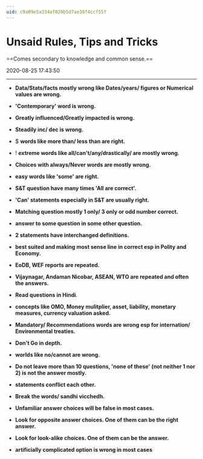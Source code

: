 ```yaml
---
uid: c9a09e5a334af020b5d7ae38f4ccf55f
---
```


# Unsaid Rules, Tips and Tricks
==Comes secondary to knowledge and common sense.== 

2020-08-25 17:43:50

---

- **Data/Stats/facts mostly wrong like Dates/years/ figures or Numerical values are wrong.** 

- **'Contemporary' word is wrong.**

- **Greatly influenced/Greatly impacted is wrong.**

- **Steadily inc/ dec is wrong.**

- $ **words like more than/ less than are right.**

- ! **extreme words like all/can't/any/drastically/ are mostly wrong.**

- **Choices with always/Never words are mostly wrong.** 

- **easy words like 'some' are right.**

- **S&T question have many times 'All are correct'.**

- **'Can' statements especially in S&T are usually right.**

- **Matching question mostly 1 only/ 3 only or odd number correct.**

- **answer to some question in some other question.**

- **2 statements have interchanged definitions.** 

- **best suited and making most sense line in correct esp in Polity and Economy.**

- **EoDB, WEF reports are repeated.**

- **Vijaynagar, Andaman Nicobar, ASEAN, WTO are repeated and often the answers.**

- **Read questions in Hindi**.

- **concepts like OMO, Money mulitplier, asset, liability, monetary measures, currency valuation asked.**

- **Mandatory/ Recommendations words are wrong esp for internation/ Environmental treaties.**

- **Don't Go in depth.**

- **worlds like no/cannot are wrong.**

- **Do not leave more than 10 questions, 'none of these' (not neither 1 nor 2) is not the answer mostly.**

- **statements conflict each other.**

- **Break the words/ sandhi vicchedh.**

- **Unfamiliar answer choices will be false in most cases.** 

- **Look for opposite answer choices. One of them can be the right answer.**

- **Look for look-alike choices. One of them can be the answer.**

- **artificially complicated option is wrong in most cases**
